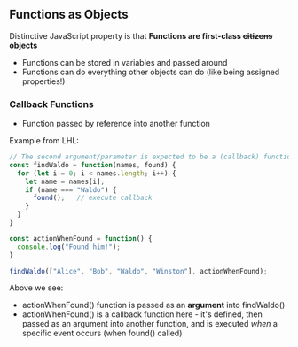## Functions as Objects

Distinctive JavaScript property is that **Functions are first-class ~~citizens~~ objects**
- Functions can be stored in variables and passed around
- Functions can do everything other objects can do (like being assigned properties!)

### Callback Functions

- Function passed by reference into another function

Example from LHL:
```javascript
// The second argument/parameter is expected to be a (callback) function
const findWaldo = function(names, found) {
  for (let i = 0; i < names.length; i++) {
    let name = names[i];
    if (name === "Waldo") {
      found();   // execute callback
    }
  }
}

const actionWhenFound = function() {
  console.log("Found him!");
}

findWaldo(["Alice", "Bob", "Waldo", "Winston"], actionWhenFound);
```
Above we see:
- actionWhenFound() function is passed as an **argument** into findWaldo()
- actionWhenFound() is a callback function here - it's defined, then passed as an argument into another function, and is executed *when* a specific event occurs (when found() called)